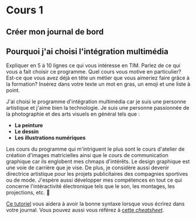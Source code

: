 # Cours 1
## Créer mon journal de bord


## Pourquoi j'ai choisi l'intégration multimédia
Expliquer en 5 à 10 lignes ce qui vous intéresse en TIM. Parlez de ce qui vous a fait choisir ce programme. Quel cours vous motive en particulier? Est-ce que vous avez déjà en tête un métier que vous aimeriez faire grâce à la formation? Insérez dans votre texte un mot en gras, un emoji et une liste à point. 

J'ai choisi le programme d'intégration multimédia car je suis une personne artistique et j'aime bien la technologie. Je suis une personne passionnée de la photographie et des arts visuels en général tels que :

* **La peinture** 
* **Le dessin** 
* **Les illustrations numériques**

Les cours du programme qui m'intriguent le plus sont le cours d'atelier de création d'images matricielles ainsi que le cours de communication graphique car ils englobent mes chmaps d'intérêts. Le design graphique est une voie de carrière que je vise. De plus, je considère aussi devenir directrice artistique pour les projets publicitaires des compagnies sportives ou de mode. J'espère aussi développer mes compétences en tout ce qui concerne l'intéractivité électronique tels que le son, les montages, les projections, etc. 🥰




[Ce tutoriel](https://guides.github.com/features/mastering-markdown/) vous aidera à avoir la bonne syntaxe lorsque vous écrirez dans votre journal. Vous pouvez aussi vous référez à [cette *cheatsheet*](https://github.com/tchapi/markdown-cheatsheet/blob/master/README.md). 



